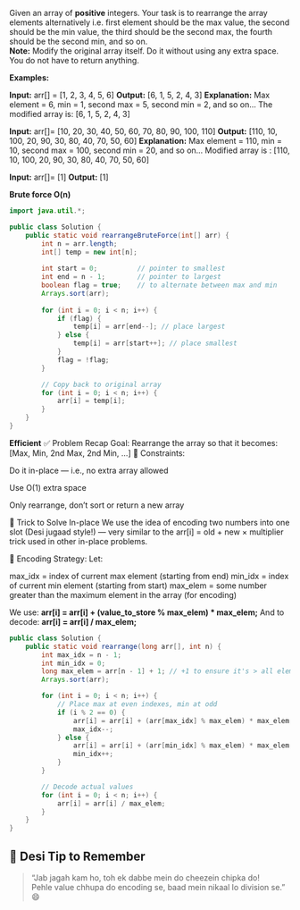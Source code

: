 Given an array of **positive** integers. Your task is to rearrange the array elements alternatively i.e. first element should be the max value, the second should be the min value, the third should be the second max, the fourth should be the second min, and so on.  
**Note:** Modify the original array itself. Do it without using any extra space. You do not have to return anything.

**Examples:**

**Input:** arr[] = [1, 2, 3, 4, 5, 6]
**Output:** [6, 1, 5, 2, 4, 3]
**Explanation:** Max element = 6, min = 1, second max = 5, second min = 2, and so on... The modified array is: [6, 1, 5, 2, 4, 3]

**Input:** arr[]= [10, 20, 30, 40, 50, 60, 70, 80, 90, 100, 110]
**Output:** [110, 10, 100, 20, 90, 30, 80, 40, 70, 50, 60]
**Explanation:** Max element = 110, min = 10, second max = 100, second min = 20, and so on... Modified array is : [110, 10, 100, 20, 90, 30, 80, 40, 70, 50, 60]

**Input:** arr[]= [1]
**Output:** [1]

**Brute force O(n)**

```java
import java.util.*;

public class Solution {
    public static void rearrangeBruteForce(int[] arr) {
        int n = arr.length;
        int[] temp = new int[n];
        
        int start = 0;          // pointer to smallest
        int end = n - 1;        // pointer to largest
        boolean flag = true;    // to alternate between max and min
        Arrays.sort(arr);
        
        for (int i = 0; i < n; i++) {
            if (flag) {
                temp[i] = arr[end--]; // place largest
            } else {
                temp[i] = arr[start++]; // place smallest
            }
            flag = !flag;
        }

        // Copy back to original array
        for (int i = 0; i < n; i++) {
            arr[i] = temp[i];
        }
    }
}

```

**Efficient**
✅ Problem Recap
Goal: Rearrange the array so that it becomes:
[Max, Min, 2nd Max, 2nd Min, ...]
📌 Constraints:

Do it in-place — i.e., no extra array allowed

Use O(1) extra space

Only rearrange, don’t sort or return a new array

🔧 Trick to Solve In-place
We use the idea of encoding two numbers into one slot (Desi jugaad style!) — very similar to the arr[i] = old + new × multiplier trick used in other in-place problems.

🎩 Encoding Strategy:
Let:

max_idx = index of current max element (starting from end)
min_idx = index of current min element (starting from start)
max_elem = some number greater than the maximum element in the array (for encoding)

We use:
**arr[i] = arr[i] + (value_to_store % max_elem) * max_elem;**
And to decode:
**arr[i] = arr[i] / max_elem;**


```java
public class Solution {
    public static void rearrange(long arr[], int n) {
        int max_idx = n - 1;
        int min_idx = 0;
        long max_elem = arr[n - 1] + 1; // +1 to ensure it's > all elements
        Arrays.sort(arr);

        for (int i = 0; i < n; i++) {
            // Place max at even indexes, min at odd
            if (i % 2 == 0) {
                arr[i] = arr[i] + (arr[max_idx] % max_elem) * max_elem;
                max_idx--;
            } else {
                arr[i] = arr[i] + (arr[min_idx] % max_elem) * max_elem;
                min_idx++;
            }
        }

        // Decode actual values
        for (int i = 0; i < n; i++) {
            arr[i] = arr[i] / max_elem;
        }
    }
}


```
## 🧠 Desi Tip to Remember

> “Jab jagah kam ho, toh ek dabbe mein do cheezein chipka do!  
> Pehle value chhupa do encoding se, baad mein nikaal lo division se.” 😄